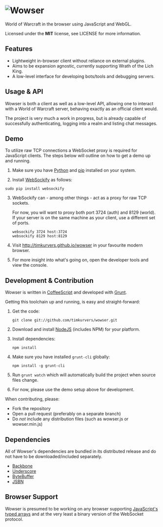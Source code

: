 # ![Wowser](https://raw.githubusercontent.com/timkurvers/wowser/master/public/images/logo.png)

World of Warcraft in the browser using JavaScript and WebGL.

Licensed under the **MIT** license, see LICENSE for more information.


## Features

 * Lightweight in-browser client without reliance on external plugins.
 * Aims to be expansion agnostic, currently supporting Wrath of the Lich King.
 * A low-level interface for developing bots/tools and debugging servers.


## Usage & API

Wowser is both a client as well as a low-level API, allowing one to interact with a World of Warcraft server, behaving exactly as an official client would.

The project is very much a work in progress, but is already capable of successfully authenticating, logging into a realm and listing chat messages.


## Demo

To utilize raw TCP connections a WebSocket proxy is required for JavaScript clients. The steps below will outline on how to get a demo up and running.

1. Make sure you have [Python](http://python.org/) and [pip](http://www.pip-installer.org/) installed on your system.

2. Install [WebSockify](https://github.com/kanaka/websockify/) as follows:

  ```shell
  sudo pip install websockify
  ```

3. WebSockify can - among other things - act as a proxy for raw TCP sockets.

   For now, you will want to proxy both port 3724 (auth) and 8129 (world). If your server is on the same machine as your client, use a different set of ports.

   ```shell
   websockify 3724 host:3724
   websockify 8129 host:8129
   ```

4. Visit http://timkurvers.github.io/wowser in your favourite modern browser.

5. For more insight into what's going on, open the developer tools and view the console.


## Development & Contribution

Wowser is written in [CoffeeScript](http://coffeescript.org/) and developed with [Grunt](http://gruntjs.com/).

Getting this toolchain up and running, is easy and straight-forward:

1. Get the code:

   ```shell
   git clone git://github.com/timkurvers/wowser.git
   ```

2. Download and install [NodeJS](http://nodejs.org/#download) (includes NPM) for your platform.

3. Install dependencies:

   ```shell
   npm install
   ```

4. Make sure you have installed `grunt-cli` globally:

   ```shell
   npm install -g grunt-cli
   ```

5. Run `grunt watch` which will automatically build the project when source files change.

6. For now, please use the demo setup above for development.


When contributing, please:

* Fork the repository
* Open a pull request (preferably on a separate branch)
* Do *not* include any distribution files (such as wowser.js or wowser.min.js)


## Dependencies

All of Wowser's dependencies are bundled in its distributed release and do not have to be downloaded/included separately.

* [Backbone](http://backbonejs.org/)
* [Underscore](http://underscorejs.org/)
* [ByteBuffer](https://github.com/timkurvers/byte-buffer)
* [JSBN](https://github.com/timkurvers/jsbn)


## Browser Support

Wowser is presumed to be working on any browser supporting [JavaScript's typed arrays](http://caniuse.com/#search=typed%20arrays) and at the very least a binary version of the WebSocket protocol.
